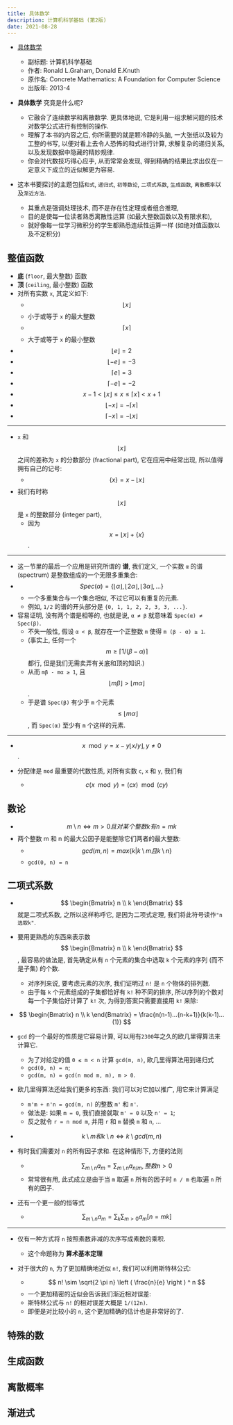 ```yaml
---
title: 具体数学
description: 计算机科学基础 (第2版)
date: 2021-08-28
---
```


- [具体数学](https://book.douban.com/subject/21323941/)
  - 副标题: 计算机科学基础
  - 作者: Ronald L.Graham, Donald E.Knuth
  - 原作名: Concrete Mathematics: A Foundation for Computer Science
  - 出版年: 2013-4

- __具体数学__ 究竟是什么呢?
  - 它融合了连续数学和离散数学. 更具体地说,
    它是利用一组求解问题的技术对数学公式进行有控制的操作.
  - 理解了本书的内容之后, 你所需要的就是颗冷静的头脑,
    一大张纸以及较为工整的书写, 以便对看上去令人恐怖的和式进行计算,
    求解复杂的递归关系, 以及发现数据中隐藏的精妙规律.
  - 你会对代数技巧得心应手, 从而常常会发现,
    得到精确的结果比求出仅在一定意义下成立的近似解更为容易.
- 这本书要探讨的主题包括`和式`, `递归式`, `初等数论`, `二项式系数`,
  `生成函数`, `离散概率`以及`渐近方法`.
  - 其重点是强调处理技术, 而不是存在性定理或者组合推理,
  - 目的是使每一位读者熟悉离散性运算 (如最大整数函数以及有限求和),
  - 就好像每一位学习微积分的学生都熟悉连续性运算一样 (如绝对值函数以及不定积分)

## 整值函数

- __底__ (`floor`, 最大整数) 函数
- __顶__ (`ceiling`, 最小整数) 函数
- 对所有实数 `x`, 其定义如下:
  - $$ \lfloor x \rfloor $$
  - 小于或等于 `x` 的最大整数
  - $$ \lceil x \rceil $$
  - 大于或等于 `x` 的最小整数
- $$ \lfloor e \rfloor = 2 $$
- $$ \lfloor -e \rfloor = -3 $$
- $$ \lceil e \rceil = 3 $$
- $$ \lceil -e \rceil = -2 $$
- $$ x - 1 < \lfloor x \rfloor \le x \le \lceil x \rceil < x + 1 $$
- $$ \lfloor -x \rfloor = - \lceil x \rceil $$
- $$ \lceil -x \rceil = - \lfloor x \rfloor $$

---

- `x` 和
  $$ \lfloor x \rfloor $$
  之间的差称为 `x` 的分数部分 (fractional part),
  它在应用中经常出现, 所以值得拥有自己的记号:
  - $$ \{ x \} = x - \lfloor x \rfloor $$
- 我们有时称
  $$ \lfloor x \rfloor $$
  是 `x` 的整数部分 (integer part),
  - 因为
    $$ x = \lfloor x \rfloor + \{ x \} $$.

---

- 这一节里的最后一个应用是研究所谓的 __谱__, 我们定义,
  一个实数 `α` 的谱 (spectrum) 是整数组成的一个无限多重集合:
- $$ Spec(α) = \{ \lfloor α \rfloor, \lfloor 2α \rfloor, \lfloor 3α \rfloor, ... \} $$
  - 一个多重集合与一个集合相似, 不过它可以有重复的元素.
  - 例如, `1/2` 的谱的开头部分是 `{0, 1, 1, 2, 2, 3, 3, ...}`.
- 容易证明, 没有两个谱是相等的, 也就是说, `α ≠ β`
  就意味着 `Spec(α) ≠ Spec(β)`.
  - 不失一般性, 假设 `α < β`, 就存在一个正整数 `m`
    使得 `m (β - α) ≥ 1`.
  - (事实上, 任何一个
    $$ m \ge \lceil 1 / (β - α) \rceil $$
    都行, 但是我们无需卖弄有关底和顶的知识.)
  - 从而 `mβ - mα ≥ 1`, 且
    $$ \lfloor mβ \rfloor > \lfloor mα \rfloor $$.
  - 于是谱 `Spec(β)` 有少于 `m` 个元素
    $$ ≤ \lfloor mα \rfloor $$,
    而 `Spec(α)` 至少有 `m` 个这样的元素.

---

- $$ x \mod y = x - y \lfloor x / y \rfloor, y \ne 0 $$.

- 分配律是 `mod` 最重要的代数性质, 对所有实数 `c`, `x` 和 `y`, 我们有
  - $$ c(x \mod y) = (cx) \mod (cy) $$

## 数论

- $$ m \setminus n \Leftrightarrow m > 0 且对某个整数 k 有 n = mk $$
- 两个整数 m 和 n 的最大公因子是能整除它们两者的最大整数:
  - $$ gcd(m, n) = max \{ k | k \setminus m 且 k \setminus n \} $$
  - `gcd(0, n) = n`

## 二项式系数

- $$ \begin{Bmatrix} n \\ k \end{Bmatrix} $$
  就是二项式系数, 之所以这样称呼它, 是因为二项式定理,
  我们将此符号读作`"n选取k"`.
- 要用更熟悉的东西来表示数
  $$ \begin{Bmatrix} n \\ k \end{Bmatrix} $$,
  最容易的做法是, 首先确定从有 `n` 个元素的集合中选取 `k`
  个元素的序列 (而不是子集) 的个数.
  - 对序列来说, 要考虑元素的次序, 我们证明过 `n!` 是 `n` 个物体的排列数.
  - 由于每 `k` 个元素组成的子集都恰好有 `k!` 种不同的排序,
    所以序列的个数对每一个子集恰好计算了 `k!` 次,
    为得到答案只需要直接用 `k!` 来除:
- $$ \begin{Bmatrix} n \\ k \end{Bmatrix} = \frac{n(n-1)...(n-k+1)}{k(k-1)...(1)} $$

- `gcd` 的一个最好的性质是它容易计算, 可以用有`2300`年之久的欧几里得算法来计算它.
  - 为了对给定的值 `0 ≤ m < n` 计算 `gcd(m, n)`,
    欧几里得算法用到递归式
  - `gcd(0, n) = n`;
  - `gcd(m, n) = gcd(n mod m, m), m > 0`.
- 欧几里得算法还给我们更多的东西: 我们可以对它加以推广, 用它来计算满足
  - `m'm + n'n = gcd(m, n)`
    的整数 `m'` 和 `n'`.
  - 做法是: 如果 `m = 0`, 我们直接就取 `m' = 0` 以及 `n' = 1`;
  - 反之就令 `r = n mod m`, 并用 `r` 和 `m` 替换 `m` 和 `n`, ...

- $$ k \setminus m 和 k \setminus n \Leftrightarrow k \setminus gcd(m, n) $$

- 有时我们需要对 `n` 的所有因子求和. 在这种情形下, 方便的法则
  - $$ \sum_{m \setminus n} a_m = \sum_{m \setminus n} a_{n / m} , 整数 n > 0 $$
  - 常常很有用, 此式成立是由于当 `m` 取遍 `n` 所有的因子时
    `n / m` 也取遍 `n` 所有的因子.
- 还有一个更一般的恒等式
  - $$ \sum_{m \setminus n} a_m = \sum_{k} \sum_{m > 0} a_m[n = mk] $$

---

- 仅有一种方式将 `n` 按照素数非减的次序写成素数的乘积.
  - 这个命题称为 __算术基本定理__

- 对于很大的 `n`, 为了更加精确地近似 `n!`,
  我们可以利用斯特林公式:
  - $$ n! \sim \sqrt{2 \pi n} \left ( \frac{n}{e} \right ) ^ n $$
  - 一个更加精密的近似会告诉我们渐近相对误差:
  - 斯特林公式与 `n!` 的相对误差大概是 `1/(12n)`.
  - 即便是对比较小的 `n`, 这个更加精确的估计也是非常好的了.

## 特殊的数

## 生成函数

## 离散概率

## 渐进式
